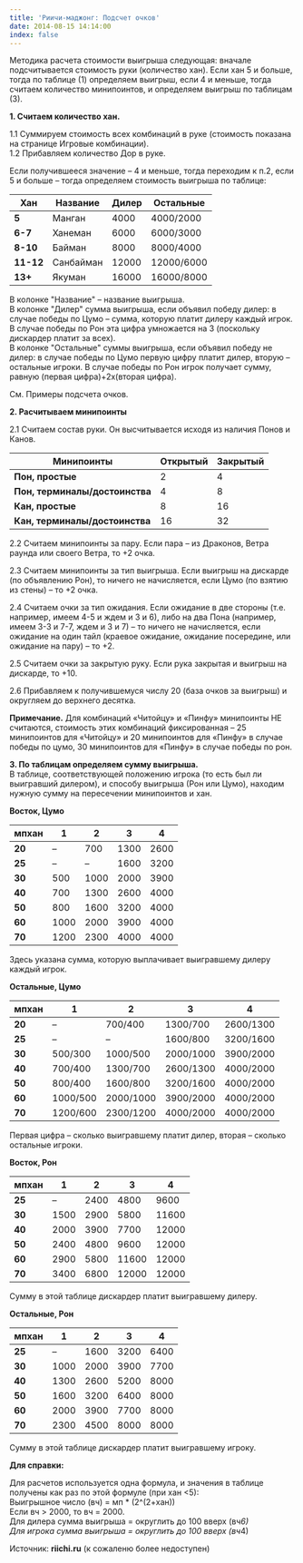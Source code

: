```yaml
---
title: 'Риичи-маджонг: Подсчет очков'
date: 2014-08-15 14:14:00
index: false
---
```



Методика расчета стоимости выигрыша следующая: вначале подсчитывается стоимость руки (количество хан). Если хан 5 и больше, тогда по таблице (1) определяем выигрыш, если 4 и меньше, тогда считаем количество минипоинтов, и определяем выигрыш по таблицам (3).

**1\. Считаем количество хан.**

1.1 Суммируем стоимость всех комбинаций в руке (стоимость показана на странице Игровые комбинации).  
1.2 Прибавляем количество Дор в руке.

Если получившееся значение – 4 и меньше, тогда переходим к п.2, если 5 и больше – тогда определяем стоимость выигрыша по таблице:

<!--more-->

| Хан       | Название  | Дилер | Остальные  |
|-----------|-----------|-------|------------|
| **5**     | Манган    | 4000  | 4000/2000  |
| **6-7**   | Ханеман   | 6000  | 6000/3000  |
| **8-10**  | Байман    | 8000  | 8000/4000  |
| **11-12** | Санбайман | 12000 | 12000/6000 |
| **13+**   | Якуман    | 16000 | 16000/8000 |

 
В колонке "Название" – название выигрыша.  
В колонке "Дилер" сумма выигрыша, если объявил победу дилер: в случае победы по Цумо – сумма, которую платит дилеру каждый игрок. В случае победы по Рон эта цифра умножается на 3 (поскольку дискардер платит за всех).  
В колонке "Остальные" суммы выигрыша, если объявил победу не дилер: в случае победы по Цумо первую цифру платит дилер, вторую – остальные игроки. В случае победы по Рон игрок получает сумму, равную (первая цифра)+2х(вторая цифра).

См. Примеры подсчета очков.

**2\. Расчитываем минипоинты**

2.1 Считаем состав руки. Он высчитывается исходя из наличия Понов и Канов.

| Минипоинты                     | Открытый | Закрытый |
|--------------------------------|--------- |----------|
| **Пон, простые**               | 2        | 4        |
| **Пон, терминалы/достоинства** | 4        | 8        |
| **Кан, простые**               | 8        | 16       |
| **Кан, терминалы/достоинства** | 16       | 32       |
  
2.2 Считаем минипоинты за пару. Если пара – из Драконов, Ветра раунда или своего Ветра, то +2 очка.

2.3 Считаем минипоинты за тип выигрыша. Если выигрыш на дискарде (по объявлению Рон), то ничего не начисляется, если Цумо (по взятию из стены) – то +2 очка.

2.4 Считаем очки за тип ожидания. Если ожидание в две стороны (т.е. например, имеем 4-5 и ждем и 3 и 6), либо на два Пона (например, имеем 3-3 и 7-7, ждем и 3 и 7) – то ничего не начисляется, если ожидание на один тайл (краевое ожидание, ожидание посередине, или ожидание на пару) – то +2.

2.5 Считаем очки за закрытую руку. Если рука закрытая и выигрыш на дискарде, то +10.

2.6 Прибавляем к получившемуся числу 20 (база очков за выигрыш) и округляем до верхнего десятка.

**Примечание.** Для комбинаций «Читойцу» и «Пинфу» минипоинты НЕ считаются, стоимость этих комбинаций фиксированная – 25 минипоинтов для «Читойцу» и 20 минипоинтов для «Пинфу» в случае победы по цумо, 30 минипоинтов для «Пинфу» в случае победы по рон.

**3\. По таблицам определяем сумму выигрыша.**  
В таблице, соответствующей положению игрока (то есть был ли выигравший дилером), и способу выигрыша (Рон или Цумо), находим нужную сумму на пересечении минипоинтов и хан.

**Восток, Цумо**

| мпхан  | 1     | 2     | 3     | 4     |
|--------|-------|-------|-------|-------|
| **20** |    –  |   700 |  1300 |  2600 |  
| **25** |    –  |     – |  1600 |  3200 |  
| **30** |  500  |  1000 |  2000 |  3900 |  
| **40** |  700  |  1300 |  2600 |  4000 |  
| **50** |  800  |  1600 |  3200 |  4000 |  
| **60** | 1000  |  2000 |  3900 |  4000 |  
| **70** | 1200  |  2300 |  4000 |  4000 |  

Здесь указана сумма, которую выплачивает выигравшему дилеру каждый игрок.

**Остальные, Цумо**

| мпхан  | 1        | 2         | 3         | 4         |
|--------|----------|-----------|-----------|-----------|
| **20** |        – |   700/400 |  1300/700 | 2600/1300 |  
| **25** |        – |         – |  1600/800 | 3200/1600 |  
| **30** |  500/300 |  1000/500 | 2000/1000 | 3900/2000 |  
| **40** |  700/400 |  1300/700 | 2600/1300 | 4000/2000 |  
| **50** |  800/400 |  1600/800 | 3200/1600 | 4000/2000 |  
| **60** | 1000/500 | 2000/1000 | 3900/2000 | 4000/2000 |  
| **70** | 1200/600 | 2300/1200 | 4000/2000 | 4000/2000 |  

Первая цифра – сколько выигравшему платит дилер, вторая – сколько остальные игроки.

**Восток, Рон**

| мпхан  | 1     | 2     | 3     | 4     |
|--------|-------|-------|-------|-------|
| **25** |     – |  2400 |  4800 |  9600 |
| **30** |  1500 |  2900 |  5800 | 11600 |
| **40** |  2000 |  3900 |  7700 | 12000 |
| **50** |  2400 |  4800 |  9600 | 12000 |
| **60** |  2900 |  5800 | 11600 | 12000 |
| **70** |  3400 |  6800 | 12000 | 12000 |

Сумму в этой таблице дискардер платит выигравшему дилеру.

**Остальные, Рон**

| мпхан  | 1     | 2     | 3     | 4     |
|--------|-------|-------|-------|-------|
| **25** |     – |  1600 |  3200 |  6400 |
| **30** |  1000 |  2000 |  3900 |  7700 |
| **40** |  1300 |  2600 |  5200 |  8000 |
| **50** |  1600 |  3200 |  6400 |  8000 |
| **60** |  2000 |  3900 |  7700 |  8000 |
| **70** |  2300 |  4500 |  8000 |  8000 |

Сумму в этой таблице дискардер платит выигравшему игроку.

**Для справки:**

Для расчетов используется одна формула, и значения в таблице получены как раз по этой формуле (при хан &lt;5):  
Выигрышное число (вч) = мп * (2^(2+хан))  
Если вч &gt; 2000, то вч = 2000.  
Для дилера сумма выигрыша = округлить до 100 вверх (вч*6)  
Для игрока сумма выигрыша = округлить до 100 вверх (вч*4)

 

 

Источник: **riichi.ru** (к сожаленю более недоступен)
